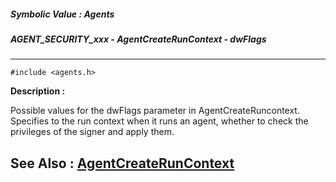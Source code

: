 ##### Symbolic Value : Agents
##### AGENT_SECURITY_xxx - AgentCreateRunContext - dwFlags
---
```
#include <agents.h>
```
**Description :**

Possible values for the dwFlags parameter in AgentCreateRuncontext.  Specifies 
to the run context when it runs an agent, whether to check the privileges of 
the signer and apply them.

**See Also :**
[AgentCreateRunContext](/domino-c-api-docs/reference/Func/AgentCreateRunContext)
---
